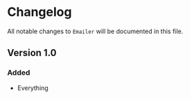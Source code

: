 # Changelog

All notable changes to `Emailer` will be documented in this file.

## Version 1.0

### Added
- Everything
